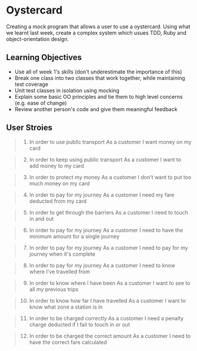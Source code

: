 # Oystercard

Creating a mock program that allows a user to use a oystercard. Using what we learnt last week, create a complex system which usues TDD, Ruby and object-orientation design.

## Learning Objectives

* Use all of week 1's skills (don't underestimate the importance of this)
* Break one class into two classes that work together, while maintaining test coverage
* Unit test classes in isolation using mocking
* Explain some basic OO principles and tie them to high level concerns (e.g. ease of change)
* Review another person's code and give them meaningful feedback
## User Stroies

>1) In order to use public transport
As a customer
I want money on my card
>

>2) In order to keep using public transport
As a customer
I want to add money to my card
>

>3) In order to protect my money
As a customer
I don't want to put too much money on my card
>

>4) In order to pay for my journey
As a customer
I need my fare deducted from my card
>

>5) In order to get through the barriers
As a customer
I need to touch in and out
>

>6) In order to pay for my journey
As a customer
I need to have the minimum amount for a single journey
>

>7) In order to pay for my journey
As a customer
I need to pay for my journey when it's complete
>

>8) In order to pay for my journey
As a customer
I need to know where I've travelled from
>

>9) In order to know where I have been
As a customer
I want to see to all my previous trips
>

>10) In order to know how far I have travelled
As a customer
I want to know what zone a station is in
>

>11) In order to be charged correctly
As a customer
I need a penalty charge deducted if I fail to touch in or out
>

>12) In order to be charged the correct amount
As a customer
I need to have the correct fare calculated
>
